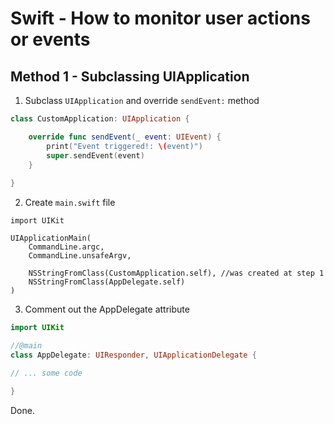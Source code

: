 # Swift - How to monitor user actions or events

## Method 1 - Subclassing UIApplication

1. Subclass `UIApplication` and override `sendEvent:` method

```swift
class CustomApplication: UIApplication {

    override func sendEvent(_ event: UIEvent) {
        print("Event triggered!: \(event)")
        super.sendEvent(event)
    }
    
}
```

2. Create `main.swift` file

```
import UIKit

UIApplicationMain(
    CommandLine.argc,
    CommandLine.unsafeArgv,

    NSStringFromClass(CustomApplication.self), //was created at step 1
    NSStringFromClass(AppDelegate.self)
)
```

3. Comment out the AppDelegate attribute

```swift
import UIKit

//@main
class AppDelegate: UIResponder, UIApplicationDelegate {

// ... some code

}
```

Done.